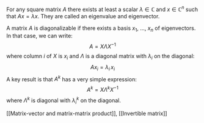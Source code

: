 For any square matrix $A$ there exists at least a scalar $\lambda \in \mathbb C$ and $x \in \mathbb C^n$ such that $Ax = \lambda x$. They are called an eigenvalue and eigenvector.

A matrix $A$ is diagonalizable if there exists a basis $x_1$, ..., $x_n$ of eigenvectors. In that case, we can write:
$$
A = X \Lambda X^{-1}
$$
where column $i$ of $X$ is $x_i$ and $\Lambda$ is a diagonal matrix with $\lambda_i$ on the diagonal:
$$
A x_i = \lambda_i \, x_i
$$
A key result is that $A^k$ has a very simple expression:
$$
A^k = X \Lambda^k X^{-1}
$$
where $\Lambda^k$ is diagonal with $\lambda_i^k$ on the diagonal.

[[Matrix-vector and matrix-matrix product]], [[Invertible matrix]]